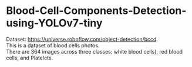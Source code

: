 # Blood-Cell-Components-Detection-using-YOLOv7-tiny

Dataset: https://universe.roboflow.com/object-detection/bccd.   
This is a dataset of blood cells photos.    
There are 364 images across three classes: white blood cells), red blood cells, and Platelets.   


